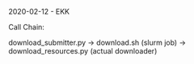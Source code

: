 2020-02-12 - EKK

Call Chain: 

download_submitter.py -> download.sh (slurm job) -> download_resources.py (actual downloader)

